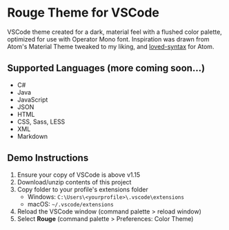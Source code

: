 # Rouge Theme for VSCode
VSCode theme created for a dark, material feel with a flushed color palette, optimized for use with Operator Mono font. 
Inspiration was drawn from Atom's Material Theme tweaked to my liking, and [loved-syntax](https://github.com/DanielPintilei/atom-loved-syntax) for Atom.

## Supported Languages (more coming soon...)
- C#
- Java
- JavaScript
- JSON
- HTML
- CSS, Sass, LESS
- XML
- Markdown


## Demo Instructions
1. Ensure your copy of VSCode is above v1.15
2. Download/unzip contents of this project
3. Copy folder to your profile's extensions folder
    - Windows:  `C:\Users\<yourprofile>\.vscode\extensions`
    - macOS:    `~/.vscode/extensions`
4. Reload the VSCode window (command palette > reload window)
5. Select **Rouge** (command palette > Preferences: Color Theme)
